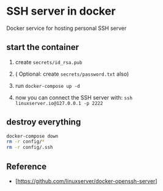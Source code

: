 # SSH server in docker

Docker service for hosting personal SSH server

## start the container

1. create `secrets/id_rsa.pub`

2. ( Optional: create `secrets/password.txt` also)

3. run `docker-compose up -d`

4. now you can connect the SSH server with: `ssh linuxserver.io@127.0.0.1 -p 2222`

## destroy everything

```sh
docker-compose down
rm -r config/*
rm -r config/.ssh
```

## Reference

- [https://github.com/linuxserver/docker-openssh-server]
